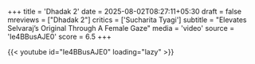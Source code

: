 +++
title = 'Dhadak 2'
date = 2025-08-02T08:27:11+05:30
draft = false
mreviews = ["Dhadak 2"]
critics = ['Sucharita Tyagi']
subtitle = "Elevates Selvaraj’s Original Through A Female Gaze"
media = 'video'
source = 'Ie4BBusAJE0'
score = 6.5
+++

{{< youtube id="Ie4BBusAJE0" loading="lazy" >}}
